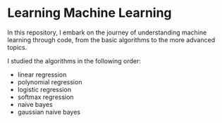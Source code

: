 # Learning Machine Learning
In this repository, I embark on the journey of understanding machine learning through code, from the basic algorithms to the more advanced topics.

I studied the algorithms in the following order:
* linear regression
* polynomial regression
* logistic regression
* softmax regression
* naive bayes
* gaussian naive bayes

